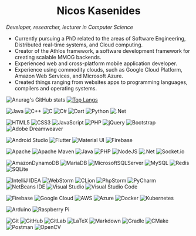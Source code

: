 <h1 align="center">Nicos Kasenides</h1>

_Developer, researcher, lecturer in Computer Science_

* Currently pursuing a PhD related to the areas of Software Engineering, Distributed real-time systems, and Cloud computing.
* Creator of the Athlos framework, a software development framework for creating scalable MMOG backends.
* Experienced web and cross-platform mobile application developer.
* Experience using commodity clouds, such as Google Cloud Platform, Amazon Web Services, and Microsoft Azure.
* Created things ranging from websites apps to programming languages, compilers and operating systems.

![Anurag's GitHub stats](https://github-readme-stats.vercel.app/api?username=nkasenides&count_private=true)
[![Top Langs](https://github-readme-stats.vercel.app/api/top-langs/?username=nkasenides&hide=pascal&langs_count=8&layout=compact)](https://github.com/anuraghazra/github-readme-stats)

![Java](https://img.shields.io/badge/java-%23ED8B00.svg?style=for-the-badge&logo=java)
![C++](https://img.shields.io/badge/c++-%2300599C.svg?style=for-the-badge&logo=c%2B%2B)
![C](https://img.shields.io/badge/c-%2300599C.svg?style=for-the-badge&logo=c)
![C#](https://img.shields.io/badge/c%23-%23239120.svg?style=for-the-badge&logo=c-sharp)
![Dart](https://img.shields.io/badge/dart-%230175C2.svg?style=for-the-badge&logo=dart)
![Python](https://img.shields.io/badge/python-3670A0?style=for-the-badge&logo=python)
![.Net](https://img.shields.io/badge/.NET-5C2D91?style=for-the-badge&logo=.net)

![HTML5](https://img.shields.io/badge/html5-%23E34F26.svg?style=for-the-badge&logo=html5&logoColor=white)
![CSS3](https://img.shields.io/badge/css3-%231572B6.svg?style=for-the-badge&logo=css3)
![JavaScript](https://img.shields.io/badge/javascript-%23323330.svg?style=for-the-badge&logo=javascript)
![PHP](https://img.shields.io/badge/php-%23777BB4.svg?style=for-the-badge&logo=php)
![jQuery](https://img.shields.io/badge/jquery-%230769AD.svg?style=for-the-badge&logo=jquery)
![Bootstrap](https://img.shields.io/badge/bootstrap-%23563D7C.svg?style=for-the-badge&logo=bootstrap)
![Adobe Dreamweaver](https://img.shields.io/badge/Adobe%20Dreamweaver-FF61F6.svg?style=for-the-badge&logo=Adobe%20Dreamweaver)

![Android Studio](https://img.shields.io/badge/Android%20Studio-3DDC84.svg?style=for-the-badge&logo=android-studio)
![Flutter](https://img.shields.io/badge/Flutter-%2302569B.svg?style=for-the-badge&logo=Flutter)
![Material UI](https://img.shields.io/badge/materialui-%230081CB.svg?style=for-the-badge&logo=material-ui)
![Firebase](https://img.shields.io/badge/firebase-%23039BE5.svg?style=for-the-badge&logo=firebase)

![Apache](https://img.shields.io/badge/apache-%23D42029.svg?style=for-the-badge&logo=apache)
![Apache Maven](https://img.shields.io/badge/Apache%20Maven-C71A36?style=for-the-badge&logo=Apache%20Maven)
![Java](https://img.shields.io/badge/java-%23ED8B00.svg?style=for-the-badge&logo=java)
![PHP](https://img.shields.io/badge/php-%23777BB4.svg?style=for-the-badge&logo=php)
![NodeJS](https://img.shields.io/badge/node.js-6DA55F?style=for-the-badge&logo=node.js)
![.Net](https://img.shields.io/badge/.NET-5C2D91?style=for-the-badge&logo=.net)
![Socket.io](https://img.shields.io/badge/Socket.io-black?style=for-the-badge&logo=socket.io&badgeColor=white)

![AmazonDynamoDB](https://img.shields.io/badge/Amazon%20DynamoDB-4053D6?style=for-the-badge&logo=Amazon%20DynamoDB)
![MariaDB](https://img.shields.io/badge/MariaDB-003545?style=for-the-badge&logo=mariadb)
![MicrosoftSQLServer](https://img.shields.io/badge/Microsoft%20SQL%20Sever-CC2927?style=for-the-badge&logo=microsoft%20sql%20server)
![MySQL](https://img.shields.io/badge/mysql-%2300f.svg?style=for-the-badge&logo=mysql)
![Redis](https://img.shields.io/badge/redis-%23DD0031.svg?style=for-the-badge&logo=redis)
![SQLite](https://img.shields.io/badge/sqlite-%2307405e.svg?style=for-the-badge&logo=sqlite)

![IntelliJ IDEA](https://img.shields.io/badge/IntelliJIDEA-000000.svg?style=for-the-badge&logo=intellij-idea)
![WebStorm](https://img.shields.io/badge/webstorm-143?style=for-the-badge&logo=webstorm&color=black)
![CLion](https://img.shields.io/badge/CLion-black?style=for-the-badge&logo=clion)
![PhpStorm](https://img.shields.io/badge/phpstorm-143?style=for-the-badge&logo=phpstorm)
![PyCharm](https://img.shields.io/badge/pycharm-143?style=for-the-badge&logo=pycharm)
![NetBeans IDE](https://img.shields.io/badge/NetBeansIDE-1B6AC6.svg?style=for-the-badge&logo=apache-netbeans-ide)
![Visual Studio](https://img.shields.io/badge/Visual%20Studio-5C2D91.svg?style=for-the-badge&logo=visual-studio)
![Visual Studio Code](https://img.shields.io/badge/Visual%20Studio%20Code-0078d7.svg?style=for-the-badge&logo=visual-studio-code)

![Firebase](https://img.shields.io/badge/firebase-%23039BE5.svg?style=for-the-badge&logo=firebase)
![Google Cloud](https://img.shields.io/badge/GoogleCloud-%234285F4.svg?style=for-the-badge&logo=google-cloud)
![AWS](https://img.shields.io/badge/AWS-%23FF9900.svg?style=for-the-badge&logo=amazon-aws)
![Azure](https://img.shields.io/badge/azure-%230072C6.svg?style=for-the-badge&logo=azure-devops)
![Docker](https://img.shields.io/badge/docker-%230db7ed.svg?style=for-the-badge&logo=docker)
![Kubernetes](https://img.shields.io/badge/kubernetes-%23326ce5.svg?style=for-the-badge&logo=kubernetes)

![Arduino](https://img.shields.io/badge/-Arduino-00979D?style=for-the-badge&logo=Arduino)
![Raspberry Pi](https://img.shields.io/badge/-RaspberryPi-C51A4A?style=for-the-badge&logo=Raspberry-Pi)

![Git](https://img.shields.io/badge/git-%23F05033.svg?style=for-the-badge&logo=git)
![GitHub](https://img.shields.io/badge/github-%23121011.svg?style=for-the-badge&logo=github)
![GitLab](https://img.shields.io/badge/gitlab-%23181717.svg?style=for-the-badge&logo=gitlab)
![LaTeX](https://img.shields.io/badge/latex-%23008080.svg?style=for-the-badge&logo=latex)
![Markdown](https://img.shields.io/badge/markdown-%23000000.svg?style=for-the-badge&logo=markdown)
![Gradle](https://img.shields.io/badge/Gradle-02303A.svg?style=for-the-badge&logo=Gradle)
![CMake](https://img.shields.io/badge/CMake-%23008FBA.svg?style=for-the-badge&logo=cmake)
![Postman](https://img.shields.io/badge/Postman-FF6C37?style=for-the-badge&logo=postman)
![OpenCV](https://img.shields.io/badge/opencv-%23white.svg?style=for-the-badge&logo=opencv)

<!--
**nkasenides/nkasenides** is a ✨ _special_ ✨ repository because its `README.md` (this file) appears on your GitHub profile.

Here are some ideas to get you started:

- 🔭 I’m currently working on ...
- 🌱 I’m currently learning ...
- 👯 I’m looking to collaborate on ...
- 🤔 I’m looking for help with ...
- 💬 Ask me about ...
- 📫 How to reach me: ...
- 😄 Pronouns: ...
- ⚡ Fun fact: ...
-->
